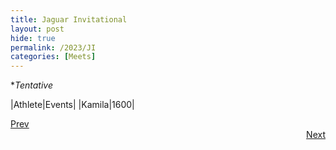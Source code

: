 ```yaml
---
title: Jaguar Invitational
layout: post
hide: true
permalink: /2023/JI
categories: [Meets]
---
```


**Tentative*

|Athlete|Events|
|Kamila|1600|

<div style="text-align: left"> <a href="{{site.baseurl}}/2023/MSR">Prev</a></div> 
<div style="text-align: right"> <a href="{{site.baseurl}}/2023/RB">Next</a></div>
